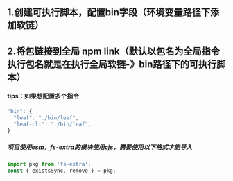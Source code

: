 ## 1.创建可执行脚本，配置bin字段（环境变量路径下添加软链）
## 2.将包链接到全局 npm link（默认以包名为全局指令 执行包名就是在执行全局软链-》bin路径下的可执行脚本）

#### tips：如果想配置多个指令
~~~javascript
"bin": {
  "leaf": "./bin/leaf",
  "leaf-cli": "./bin/leaf",
}
~~~

##### 项目使用esm，fs-extra的模块使用cjs，需要使用以下格式才能导入
~~~javascript
import pkg from 'fs-extra';
const { existsSync, remove } = pkg;
~~~
